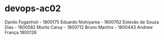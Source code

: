 # devops-ac02
Danilo Foganholi - 1800175
Eduardo Nishiyama - 1800762
Estevão de Souza Dias - 1800582
Murilo Caruy - 1800712
Bruno Martins - 1800443
Andrew França 1800126

